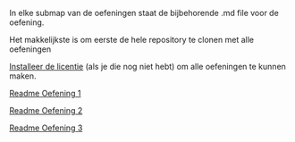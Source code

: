 In elke submap van de oefeningen staat de bijbehorende .md file voor de oefening.

Het makkelijkste is om eerste de hele repository te clonen met alle oefeningen

[Installeer de licentie](https://github.com/pir264/nsb_workshop/blob/main/Licentie/Readme.md) (als je die nog niet hebt) om alle oefeningen te kunnen maken.

[Readme Oefening 1](https://github.com/pir264/nsb_workshop/blob/main/Oefening1/Oefening1.md)

[Readme Oefening 2](https://github.com/pir264/nsb_workshop/blob/main/Oefening2/Oefening2.md)

[Readme Oefening 3](https://github.com/pir264/nsb_workshop/blob/main/Oefening3/Oefening3.md)
